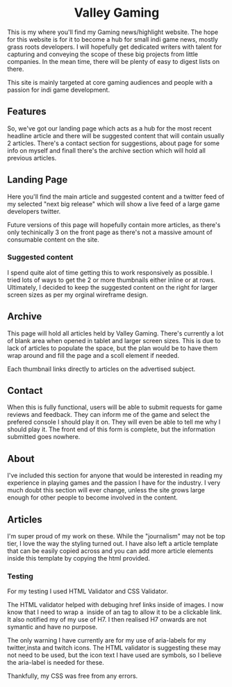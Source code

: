 <h1 align=center> Valley Gaming </h1>

This is my where you'll find my Gaming news/highlight website. The hope for this website is for it to become a hub for small indi game news, mostly grass roots developers. I will hopefully get dedicated writers with talent for capturing and conveying the scope of these big projects from little companies. In the mean time, there will be plenty of easy to digest lists on there.

This site is mainly targeted at core gaming audiences and people with a passion for indi game development.

## Features
So, we've got our landing page which acts as a hub for the most recent headline article and there will be suggested content that will contain usually 2 articles.
There's a contact section for suggestions, about page for some info on myself and finall there's the archive section which will hold all previous articles.

## Landing Page

Here you'll find the main article and suggested content and a twitter feed of my selected "next big release" which will show a live feed of a large game developers twitter.

Future versions of this page will hopefully contain more articles, as there's only techinically 3 on the front page as there's not a massive amount of consumable content on the site.
  ### Suggested content
  I spend quite alot of time getting this to work responsively as possible. I tried lots of ways to get the 2 or more thumbnails either inline or at rows. Ultimately, I decided to keep the suggested content on the right for larger screen sizes as per my orginal wireframe design.

## Archive

This page will hold all articles held by Valley Gaming.
There's currently a lot of blank area when opened in tablet and larger screen sizes. This is due to lack of articles to populate the space, but the plan would be to have them wrap around and fill the page and a scoll element if needed.

Each thumbnail links directly to articles on the advertised subject.

## Contact

When this is fully functional, users will be able to submit requests for game reviews and feedback. They can inform me of the game and select the prefered console I should play it on. They will even be able to tell me why I should play it.
The front end of this form is complete, but the information submitted goes nowhere.

## About

I've included this section for anyone that would be interested in reading my experience in playing games and the passion I have for the industry.
I very much doubt this section will ever change, unless the site grows large enough for other people to become involved in the content.

## Articles

I'm super proud of my work on these.
While the "journalism" may not be top tier, I love the way the styling turned out. 
I have also left a article template that can be easily copied across and you can add more article elements inside this template by copying the html provided.

### Testing

For my testing I used HTML Validator and CSS Validator.

The HTML validator helped with debuging href links inside of images.
I now know that I need to wrap a <img> inside of an <a> tag to allow it to be a clickable link.
It also notified my of my use of H7. I then realised H7 onwards are not symantic and have no purpose.
  
The only warning I have currently are for my use of aria-labels for my twitter,insta and twitch icons. The HTML validator is suggesting these may not need to be used, but the icon text I have used are symbols, so I believe the aria-label is needed for these.

Thankfully, my CSS was free from any errors.

